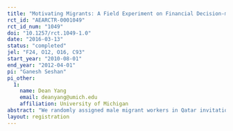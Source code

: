 ```yaml
---
title: "Motivating Migrants: A Field Experiment on Financial Decision-making in Transnational Households"
rct_id: "AEARCTR-0001049"
rct_id_num: "1049"
doi: "10.1257/rct.1049-1.0"
date: "2016-03-13"
status: "completed"
jel: "F24, O12, O16, C93"
start_year: "2010-08-01"
end_year: "2012-04-01"
pi: "Ganesh Seshan"
pi_other:
  1:
    name: Dean Yang
    email: deanyang@umich.edu
    affiliation: University of Michigan
abstract: "We randomly assigned male migrant workers in Qatar invitations to a motivational workshop aimed at improving financial habits and encouraging joint decision-making with spouses back home in India. 13–17 months later, we surveyed migrants and wives to estimate intent-to-treat impacts in their transnational households. Wives of treated migrants changed their financial practices and became more likely to seek out financial education themselves. Treated migrants and their wives became more likely to make joint decisions on money matters. Treatment effects on financial outcomes show potential heterogeneity, with those with lower prior savings saving differentially more than those with higher prior savings."
layout: registration
---
```



